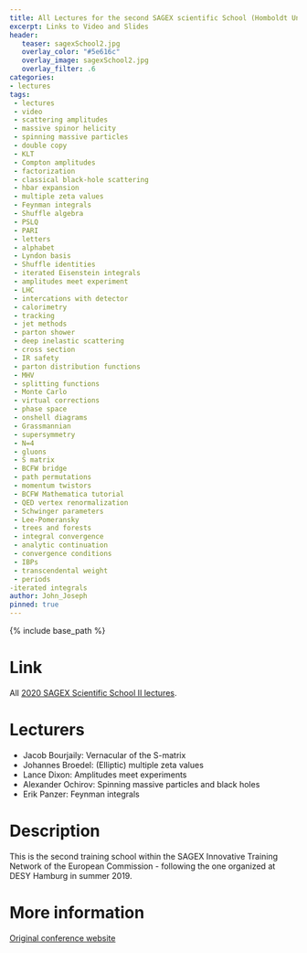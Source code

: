 ```yaml
---
title: All Lectures for the second SAGEX scientific School (Homboldt University Berlin)
excerpt: Links to Video and Slides
header:
   teaser: sagexSchool2.jpg 
   overlay_color: "#5e616c"
   overlay_image: sagexSchool2.jpg
   overlay_filter: .6
categories:
- lectures
tags:
 - lectures
 - video
 - scattering amplitudes
 - massive spinor helicity
 - spinning massive particles
 - double copy
 - KLT
 - Compton amplitudes
 - factorization
 - classical black-hole scattering
 - hbar expansion
 - multiple zeta values
 - Feynman integrals
 - Shuffle algebra
 - PSLQ
 - PARI
 - letters
 - alphabet
 - Lyndon basis
 - Shuffle identities
 - iterated Eisenstein integrals
 - amplitudes meet experiment
 - LHC
 - intercations with detector
 - calorimetry
 - tracking
 - jet methods
 - parton shower
 - deep inelastic scattering
 - cross section
 - IR safety
 - parton distribution functions
 - MHV
 - splitting functions
 - Monte Carlo
 - virtual corrections
 - phase space
 - onshell diagrams
 - Grassmannian
 - supersymmetry
 - N=4
 - gluons
 - S matrix
 - BCFW bridge
 - path permutations
 - momentum twistors
 - BCFW Mathematica tutorial
 - QED vertex renormalization
 - Schwinger parameters
 - Lee-Pomeransky
 - trees and forests
 - integral convergence
 - analytic continuation
 - convergence conditions
 - IBPs
 - transcendental weight
 - periods
-iterated integrals
author: John_Joseph
pinned: true
---
```

{% include base_path %}

# Link
All [2020 SAGEX Scientific School II lectures](https://www.youtube.com/playlist?list=PLC6RXWfJfoYw1WSGwSoVePUtbtbruG-oQ).

# Lecturers
* Jacob Bourjaily: Vernacular of the S-matrix
* Johannes Broedel: (Elliptic) multiple zeta values
* Lance Dixon: Amplitudes meet experiments
* Alexander Ochirov: Spinning massive particles and black holes
* Erik Panzer: Feynman integrals

# Description
This is the second training school within the SAGEX Innovative Training Network of the European Commission - following the one organized at DESY Hamburg in summer 2019.

# More information
[Original conference website](https://indico.cern.ch/event/857425/)
